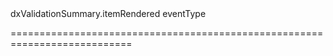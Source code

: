 <!--id-->dxValidationSummary.itemRendered<!--/id-->
<!--merge--><!--/merge-->
<!--hidden--><!--/hidden-->
<!--type-->eventType<!--/type-->
===========================================================================
